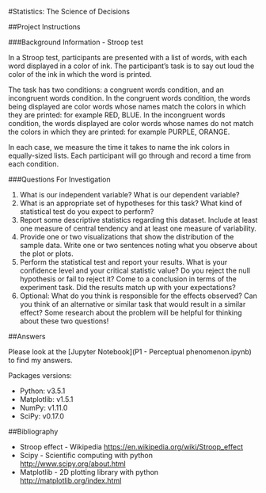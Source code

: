 #Statistics: The Science of Decisions

##Project Instructions

###Background Information - Stroop test

In a Stroop test, participants are presented with a list of words, with each word displayed in a color of ink. The participant’s task is to say out loud the color of the ink in which the word is printed. 

The task has two conditions: a congruent words condition, and an incongruent words condition. In the congruent words condition, the words being displayed are color words whose names match the colors in which they are printed: for example RED, BLUE. In the incongruent words condition, the words displayed are color words whose names do not match the colors in which they are printed: for example PURPLE, ORANGE. 

In each case, we measure the time it takes to name the ink colors in equally-sized lists. Each participant will go through and record a time from each condition.

###Questions For Investigation

1. What is our independent variable? What is our dependent variable?
2. What is an appropriate set of hypotheses for this task? What kind of statistical test do you expect to perform?
3. Report some descriptive statistics regarding this dataset. Include at least one measure of central tendency and at least one measure of variability.
4. Provide one or two visualizations that show the distribution of the sample data. Write one or two sentences noting what you observe about the plot or plots.
5. Perform the statistical test and report your results. What is your confidence level and your critical statistic value? Do you reject the null hypothesis or fail to reject it? Come to a conclusion in terms of the experiment task. Did the results match up with your expectations?
6. Optional: What do you think is responsible for the effects observed? Can you think of an alternative or similar task that would result in a similar effect? Some research about the problem will be helpful for thinking about these two questions!

##Answers

Please look at the [Jupyter Notebook](P1 - Perceptual phenomenon.ipynb) to find my answers.

Packages versions:

- Python: v3.5.1
- Matplotlib: v1.5.1
- NumPy: v1.11.0
- SciPy: v0.17.0

##Bibliography
- Stroop effect - Wikipedia https://en.wikipedia.org/wiki/Stroop_effect
- Scipy - Scientific computing with python http://www.scipy.org/about.html
- Matplotlib - 2D plotting library with python http://matplotlib.org/index.html